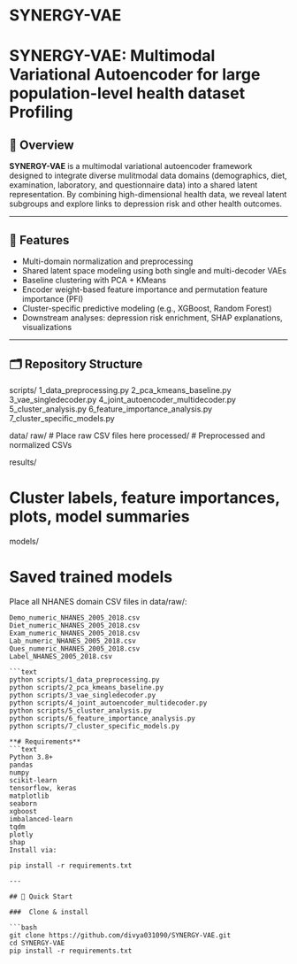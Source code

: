 # SYNERGY-VAE

# SYNERGY-VAE: Multimodal Variational Autoencoder for large population-level health dataset Profiling

## 🧬 Overview

**SYNERGY-VAE** is a multimodal variational autoencoder framework designed to integrate diverse mulitmodal data domains (demographics, diet, examination, laboratory, and questionnaire data) into a shared latent representation. By combining high-dimensional health data, we reveal latent subgroups and explore links to depression risk and other health outcomes.

---

## 🌟 Features

- Multi-domain normalization and preprocessing
- Shared latent space modeling using both single and multi-decoder VAEs
- Baseline clustering with PCA + KMeans
- Encoder weight-based feature importance and permutation feature importance (PFI)
- Cluster-specific predictive modeling (e.g., XGBoost, Random Forest)
- Downstream analyses: depression risk enrichment, SHAP explanations, visualizations

---

## 🗂️ Repository Structure

scripts/
1_data_preprocessing.py
2_pca_kmeans_baseline.py
3_vae_singledecoder.py
4_joint_autoencoder_multidecoder.py
5_cluster_analysis.py
6_feature_importance_analysis.py
7_cluster_specific_models.py

data/
raw/ # Place raw CSV files here
processed/ # Preprocessed and normalized CSVs

results/
# Cluster labels, feature importances, plots, model summaries

models/
# Saved trained models

Place all NHANES domain CSV files in data/raw/:
```text
Demo_numeric_NHANES_2005_2018.csv
Diet_numeric_NHANES_2005_2018.csv
Exam_numeric_NHANES_2005_2018.csv
Lab_numeric_NHANES_2005_2018.csv
Ques_numeric_NHANES_2005_2018.csv
Label_NHANES_2005_2018.csv

```text
python scripts/1_data_preprocessing.py
python scripts/2_pca_kmeans_baseline.py
python scripts/3_vae_singledecoder.py
python scripts/4_joint_autoencoder_multidecoder.py
python scripts/5_cluster_analysis.py
python scripts/6_feature_importance_analysis.py
python scripts/7_cluster_specific_models.py

**# Requirements**
```text
Python 3.8+
pandas
numpy
scikit-learn
tensorflow, keras
matplotlib
seaborn
xgboost
imbalanced-learn
tqdm
plotly
shap
Install via:

pip install -r requirements.txt

---

## 🚀 Quick Start

###  Clone & install

```bash
git clone https://github.com/divya031090/SYNERGY-VAE.git
cd SYNERGY-VAE
pip install -r requirements.txt



